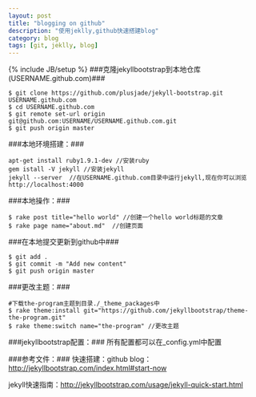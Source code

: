 ```yaml
---
layout: post
title: "blogging on github"
description: "使用jeklly,github快速搭建blog"
category: blog
tags: [git, jeklly, blog]
---
```

{% include JB/setup %}
###克隆jekyllbootstrap到本地仓库(USERNAME.github.com)###

	$ git clone https://github.com/plusjade/jekyll-bootstrap.git USERNAME.github.com
	$ cd USERNAME.github.com
	$ git remote set-url origin git@github.com:USERNAME/USERNAME.github.com.git
	$ git push origin master

###本地环境搭建：###

	apt-get install ruby1.9.1-dev //安装ruby
	gem istall -V jekyll //安装jekyll
	jekyll --server  //在USERNAME.github.com目录中运行jekyll,现在你可以浏览http://localhost:4000
	
###本地操作：###

	$ rake post title="hello world" //创建一个hello world标题的文章
	$ rake page name="about.md"  //创建页面
	
###在本地提交更新到github中###

	$ git add .
	$ git commit -m "Add new content"
	$ git push origin master
	
###更改主题：###

	#下载the-program主题到目录./_theme_packages中
	$ rake theme:install git="https://github.com/jekyllbootstrap/theme-the-program.git" 
	$ rake theme:switch name="the-program" //更改主题

###jekyllbootstrap配置：###
所有配置都可以在_config.yml中配置


###参考文件：###
快速搭建：github blog：http://jekyllbootstrap.com/index.html#start-now

jekyll快速指南：http://jekyllbootstrap.com/usage/jekyll-quick-start.html
